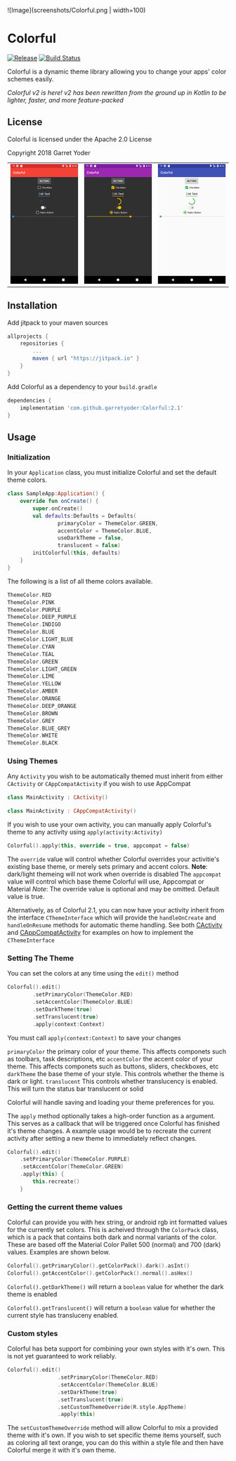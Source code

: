 ![Image](screenshots/Colorful.png | width=100)
# Colorful
[![Release](https://jitpack.io/v/garretyoder/Colorful.svg)](https://jitpack.io/#garretyoder/Colorful) [![Build Status](https://travis-ci.org/garretyoder/Colorful.svg?branch=master)](https://travis-ci.org/garretyoder/Colorful)


Colorful is a dynamic theme library allowing you to change your apps' color schemes easily.

*Colorful v2 is here! v2 has been rewritten from the ground up in Kotlin to be lighter, faster, and more feature-packed*

## License

Colorful is licensed under the Apache 2.0 License

Copyright 2018 Garret Yoder

|                                    |                                    |                                    |
| ---------------------------------- | ---------------------------------- | ---------------------------------- |
| ![Image](screenshots/screen1.png)  | ![Image](screenshots/screen2.png)  | ![Image](screenshots/screen3.png)  |

## Installation
Add jitpack to your maven sources
```groovy
allprojects {
    repositories {
        ...
        maven { url "https://jitpack.io" }
    }
}
```
Add Colorful as a dependency to your `build.gradle`
```groovy
dependencies {
    implementation 'com.github.garretyoder:Colorful:2.1'
}
```

## Usage

### Initialization

In your `Application` class, you must initialize Colorful and set the default theme colors.
```kotlin
class SampleApp:Application() {
    override fun onCreate() {
        super.onCreate()
        val defaults:Defaults = Defaults(
                primaryColor = ThemeColor.GREEN,
                accentColor = ThemeColor.BLUE,
                useDarkTheme = false,
                translucent = false)
        initColorful(this, defaults)
    }
}
```
The following is a list of all theme colors available. 
```kotlin
ThemeColor.RED
ThemeColor.PINK
ThemeColor.PURPLE
ThemeColor.DEEP_PURPLE
ThemeColor.INDIGO
ThemeColor.BLUE
ThemeColor.LIGHT_BLUE
ThemeColor.CYAN
ThemeColor.TEAL
ThemeColor.GREEN
ThemeColor.LIGHT_GREEN
ThemeColor.LIME
ThemeColor.YELLOW
ThemeColor.AMBER
ThemeColor.ORANGE
ThemeColor.DEEP_ORANGE
ThemeColor.BROWN
ThemeColor.GREY
ThemeColor.BLUE_GREY
ThemeColor.WHITE
ThemeColor.BLACK
```

### Using Themes

Any `Activity` you wish to be automatically themed must inherit from either `CActivity` or `CAppCompatActivity` if you wish to use AppCompat
```kotlin
class MainActivity : CActivity()
```
```kotlin
class MainActivity : CAppCompatActivity()
```
If you wish to use your own activity, you can manually apply Colorful's theme to any activity using `apply(activity:Activity)`
```kotlin
Colorful().apply(this, override = true, appcompat = false)
```
The `override` value will control whether Colorful overrides your activitie's existing base theme, or merely sets primary and accent colors. **Note**: dark/light themeing will not work when override is disabled
The `appcompat` value will control which base theme Colorful will use, Appcompat or Material
*Note*: The override value is optional and may be omitted. Default value is true.

Alternatively, as of Colorful 2.1, you can now have your activity inherit from the interface `CThemeInterface` which will provide the `handleOnCreate` and `handleOnResume` methods for automatic theme handling.
See both [CActivity](https://github.com/garretyoder/Colorful/blob/master/library/src/main/java/io/multimoon/colorful/CActivity.kt) and [CAppCompatActivity](https://github.com/garretyoder/Colorful/blob/master/library/src/main/java/io/multimoon/colorful/CAppCompatActivity.kt) for examples on how to implement the `CThemeInterface`

### Setting The Theme

You can set the colors at any time using the `edit()` method
```kotlin
Colorful().edit()
        .setPrimaryColor(ThemeColor.RED)
        .setAccentColor(ThemeColor.BLUE)
        .setDarkTheme(true)
        .setTranslucent(true)
        .apply(context:Context)
```
You must call `apply(context:Context)` to save your changes

`primaryColor` the primary color of your theme. This affects componets such as toolbars, task descriptions, etc
`accentColor` the accent color of your theme. This affects componets such as buttons, sliders, checkboxes, etc
`darkTheme` the base theme of your style. This controls whether the theme is dark or light.
`translucent` This controls whether translucency is enabled. This will turn the status bar translucent or solid

Colorful will handle saving and loading your theme preferences for you.

The `apply` method optionally takes a high-order function as a argument. This serves as a callback that will be triggered once Colorful has finished it's theme changes. A example usage would be to recreate the current activity after setting a new theme to immediately reflect changes.
```kotlin
Colorful().edit()
    .setPrimaryColor(ThemeColor.PURPLE)
    .setAccentColor(ThemeColor.GREEN)
    .apply(this) { 
        this.recreate() 
    }
```

### Getting the current theme values

Colorful can provide you with hex string, or android rgb int formatted values for the currently set colors. This is acheived through the `ColorPack` class, which is a pack that contains both dark and normal variants of the color. These are based off the Material Color Pallet 500 (normal) and 700 (dark) values. Examples are shown below.
```kotlin
Colorful().getPrimaryColor().getColorPack().dark().asInt()
Colorful().getAccentColor().getColorPack().normal().asHex()
```
`Colorful().getDarkTheme()` will return a `boolean` value for whether the dark theme is enabled

`Colorful().getTranslucent()` will return a `boolean` value for whether the current style has transluceny enabled.


### Custom styles

Colorful has beta support for combining your own styles with it's own. This is not yet guaranteed to work reliably. 
```kotlin
Colorful().edit()
                .setPrimaryColor(ThemeColor.RED)
                .setAccentColor(ThemeColor.BLUE)
                .setDarkTheme(true)
                .setTranslucent(true)
                .setCustomThemeOverride(R.style.AppTheme)
                .apply(this)
 ```
 The `setCustomThemeOverride` method will allow Colorful to mix a provided theme with it's own. If you wish to set specific theme items yourself, such as coloring all text orange, you can do this within a style file and then have Colorful merge it with it's own theme.

